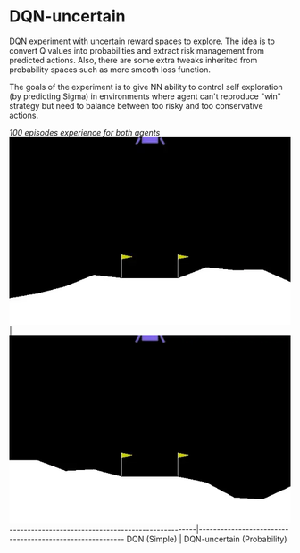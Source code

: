 # DQN-uncertain

DQN experiment with uncertain reward spaces to explore.
The idea is to convert Q values into probabilities and extract risk management from predicted actions.
Also, there are some extra tweaks inherited from probability spaces such as more smooth loss function.

The goals of the experiment is to give NN ability to control self exploration (by predicting Sigma) in environments where agent can't reproduce "win" strategy but need to balance between too risky and too conservative actions.

_100 episodes experience for both agents_
![Agent playing Pong](/videos/dqn.webp?raw=true)    | ![Agent playing Breakout](/videos/dqn-un.webp?raw=true)
----------------------------------------------------|---------------------------------------------------------
 DQN (Simple)                                       | DQN-uncertain (Probability)
